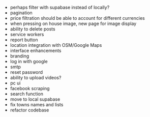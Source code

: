 - perhaps filter with supabase instead of locally?
- pagination
- price filtration should be able to account for different currencies
- when pressing on house image, new page for image display
- ability to delete posts
- service workers
- report button
- location integration with OSM/Google Maps
- interface enhancements
- branding
- log in with google
- smtp
- reset password
- ability to upload videos?
- pc ui
- facebook scraping
- search function
- move to local supabase
- fix towns names and lists
- refactor codebase
